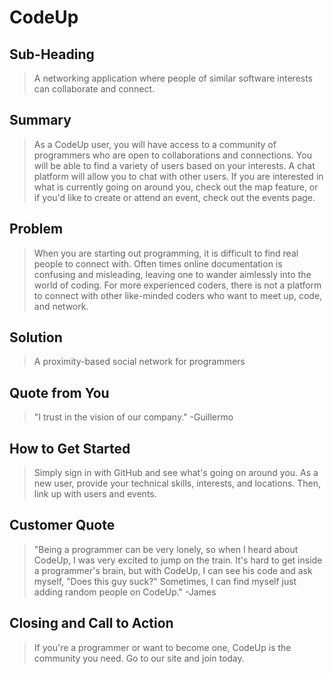 # CodeUp #

<!-- 
> This material was originally posted [here](http://www.quora.com/What-is-Amazons-approach-to-product-development-and-product-management). It is reproduced here for posterities sake.

There is an approach called "working backwards" that is widely used at Amazon. They work backwards from the customer, rather than starting with an idea for a product and trying to bolt customers onto it. While working backwards can be applied to any specific product decision, using this approach is especially important when developing new products or features.

For new initiatives a product manager typically starts by writing an internal press release announcing the finished product. The target audience for the press release is the new/updated product's customers, which can be retail customers or internal users of a tool or technology. Internal press releases are centered around the customer problem, how current solutions (internal or external) fail, and how the new product will blow away existing solutions.

If the benefits listed don't sound very interesting or exciting to customers, then perhaps they're not (and shouldn't be built). Instead, the product manager should keep iterating on the press release until they've come up with benefits that actually sound like benefits. Iterating on a press release is a lot less expensive than iterating on the product itself (and quicker!).

If the press release is more than a page and a half, it is probably too long. Keep it simple. 3-4 sentences for most paragraphs. Cut out the fat. Don't make it into a spec. You can accompany the press release with a FAQ that answers all of the other business or execution questions so the press release can stay focused on what the customer gets. My rule of thumb is that if the press release is hard to write, then the product is probably going to suck. Keep working at it until the outline for each paragraph flows. 

Oh, and I also like to write press-releases in what I call "Oprah-speak" for mainstream consumer products. Imagine you're sitting on Oprah's couch and have just explained the product to her, and then you listen as she explains it to her audience. That's "Oprah-speak", not "Geek-speak".

Once the project moves into development, the press release can be used as a touchstone; a guiding light. The product team can ask themselves, "Are we building what is in the press release?" If they find they're spending time building things that aren't in the press release (overbuilding), they need to ask themselves why. This keeps product development focused on achieving the customer benefits and not building extraneous stuff that takes longer to build, takes resources to maintain, and doesn't provide real customer benefit (at least not enough to warrant inclusion in the press release).
 -->
 
## Sub-Heading ##
  > A networking application where people of similar software interests can collaborate and connect.

## Summary ##
  > As a CodeUp user, you will have access to a community of programmers who are open to collaborations and connections. You will be able to find a variety of users based on your interests. A chat platform will allow you to chat with other users. If you are interested in what is currently going on around you, check out the map feature, or if you'd like to create or attend an event, check out the events page.

## Problem ##
  > When you are starting out programming, it is difficult to find real people to connect with. Often times online documentation is confusing and misleading, leaving one to wander aimlessly into the world of coding. For more experienced coders, there is not a platform to connect with other like-minded coders who want to meet up, code, and network. 

## Solution ##
  > A proximity-based social network for programmers

## Quote from You ##
  > "I trust in the vision of our company." -Guillermo

## How to Get Started ##
  > Simply sign in with GitHub and see what's going on around you. As a new user, provide your technical skills, interests, and locations. Then, link up with users and events.

## Customer Quote ##
  > "Being a programmer can be very lonely, so when I heard about CodeUp, I was very excited to jump on the train. It's hard to get inside a programmer's brain, but with CodeUp, I can see his code and ask myself, "Does this guy suck?" Sometimes, I can find myself just adding random people on CodeUp." -James

## Closing and Call to Action ##
  > If you're a programmer or want to become one, CodeUp is the community you need. Go to our site and join today.
